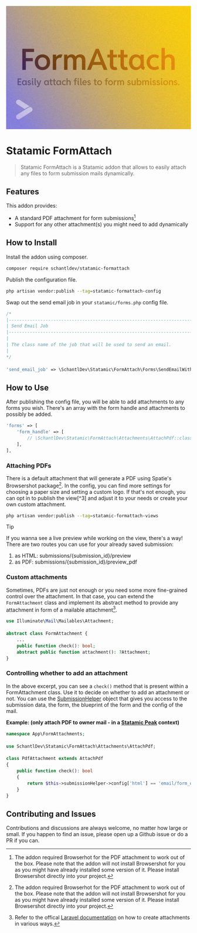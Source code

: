 <img src="FormAttach.png" alt="Thumbnail">

# Statamic FormAttach

> Statamic FormAttach is a Statamic addon that allows to easily attach any files to form submission mails dynamically.

## Features

This addon provides:

- A standard PDF attachment for form submissions[^1]
- Support for any other attachment(s) you might need to add dynamically

## How to Install

Install the addon using composer.

```bash
composer require schantldev/statamic-formattach
```

Publish the configuration file.

```bash
php artisan vendor:publish --tag=statamic-formattach-config
```

Swap out the send email job in your `statamic/forms.php` config file.

```php
/*
|--------------------------------------------------------------------------
| Send Email Job
|--------------------------------------------------------------------------
|
| The class name of the job that will be used to send an email.
|
*/

'send_email_job' => \SchantlDev\Statamic\FormAttach\Forms\SendEmailWithAttachments::class,
```

## How to Use

After publishing the config file, you will be able to add attachments to any forms you wish. There's an array with the form handle and attachments to possibly be added.

```php
'forms' => [
    'form_handle' => [
        // \SchantlDev\Statamic\FormAttach\Attachments\AttachPdf::class,
    ],
],
```

### Attaching PDFs

There is a default attachment that will generate a PDF using Spatie's Browsershot package[^1]. In the config, you can find more settings for choosing a paper size and setting a custom logo. If that's not enough, you can opt in to publish the view[^3] and adjust it to your needs or create your own custom attachment.

```bash
php artisan vendor:publish --tag=statamic-formattach-views
```

> [!TIP]
> If you wanna see a live preview while working on the view, there's a way! There are two routes you can use for your already saved submission:
>
> 1. as HTML: submissions/{submission_id}/preview
> 2. as PDF: submissions/{submission_id}/preview_pdf

### Custom attachments

Sometimes, PDFs are just not enough or you need some more fine-grained control over the attachment. In that case, you can extend the `FormAttachment` class and implement its abstract method to provide any attachment in form of a mailable attachment[^2].

```php
use Illuminate\Mail\Mailables\Attachment;

abstract class FormAttachment {
    ...
    public function check(): bool;
    abstract public function attachment(): ?Attachment;
}
```

### Controlling whether to add an attachment

In the above excerpt, you can see a `check()` method that is present within a FormAttachment class. Use it to decide on whether to add an attachment or not. You can use the [SubmissionHelper](src/Forms/SubmissionHelper.php) object that gives you access to the submission data, the form, the blueprint of the form and the config of the mail.

**Example: (only attach PDF to owner mail - in a [Statamic Peak](https://github.com/studio1902/statamic-peak) context)**

```php
namespace App\FormAttachments;

use SchantlDev\Statamic\FormAttach\Attachments\AttachPdf;

class PdfAttachment extends AttachPdf
{
    public function check(): bool
    {
        return $this->submissionHelper->config['html'] == 'email/form_owner';
    }
}
```

## Contributing and Issues

Contributions and discussions are always welcome, no matter how large or small. If you happen to find an issue, please open up a Github issue or do a PR if you can.

[^1]: The addon required Browserhot for the PDF attachment to work out of the box. Please note that the addon will not install Browsershot for you as you might have already installed some version of it. Please install Browsershot directly into your project.
[^2]: Refer to the offical [Laravel documentation](https://laravel.com/docs/mail#attachments) on how to create attachments in various ways.
